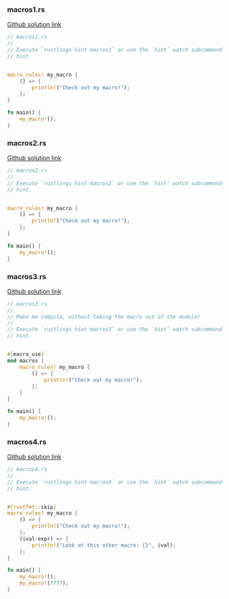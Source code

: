 

### macros1.rs

[Github solution link](https://github.com/pavithranrao/rustlings/blob/main/exercises/21_macros/macros1.rs)
```rust
// macros1.rs
//
// Execute `rustlings hint macros1` or use the `hint` watch subcommand for a
// hint.


macro_rules! my_macro {
    () => {
        println!("Check out my macro!");
    };
}

fn main() {
    my_macro!();
}

```

### macros2.rs

[Github solution link](https://github.com/pavithranrao/rustlings/blob/main/exercises/21_macros/macros2.rs)
```rust
// macros2.rs
//
// Execute `rustlings hint macros2` or use the `hint` watch subcommand for a
// hint.


macro_rules! my_macro {
    () => {
        println!("Check out my macro!");
    };
}

fn main() {
    my_macro!();
}

```

### macros3.rs

[Github solution link](https://github.com/pavithranrao/rustlings/blob/main/exercises/21_macros/macros3.rs)
```rust
// macros3.rs
//
// Make me compile, without taking the macro out of the module!
//
// Execute `rustlings hint macros3` or use the `hint` watch subcommand for a
// hint.


#[macro_use]
mod macros {
    macro_rules! my_macro {
        () => {
            println!("Check out my macro!");
        };
    }
}

fn main() {
    my_macro!();
}

```

### macros4.rs

[Github solution link](https://github.com/pavithranrao/rustlings/blob/main/exercises/21_macros/macros4.rs)
```rust
// macros4.rs
//
// Execute `rustlings hint macros4` or use the `hint` watch subcommand for a
// hint.


#[rustfmt::skip]
macro_rules! my_macro {
    () => {
        println!("Check out my macro!");
    };
    ($val:expr) => {
        println!("Look at this other macro: {}", $val);
    };
}

fn main() {
    my_macro!();
    my_macro!(7777);
}

```